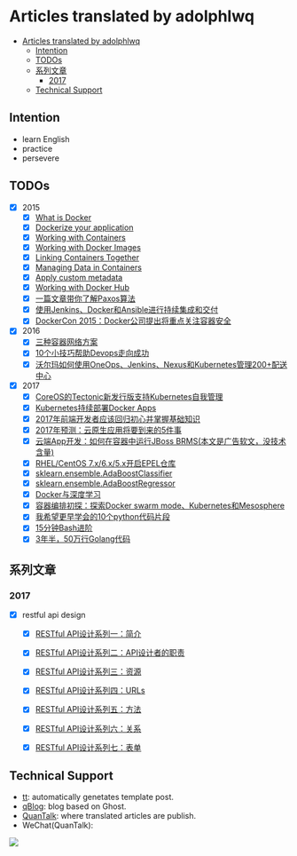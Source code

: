# Articles translated by adolphlwq

<!-- TOC -->

- [Articles translated by adolphlwq](#articles-translated-by-adolphlwq)
    - [Intention](#intention)
    - [TODOs](#todos)
    - [系列文章](#系列文章)
        - [2017](#2017)
    - [Technical Support](#technical-support)

<!-- /TOC -->

## Intention
- learn English
- practice
- persevere

## TODOs
- [X] 2015
  * [X] [What is Docker](http://segmentfault.com/a/1190000002756858)
  * [X] [Dockerize your application](http://segmentfault.com/a/1190000002760996)
  * [X] [Working with Containers](http://segmentfault.com/a/1190000002761949)
  * [X] [Working with Docker Images](http://segmentfault.com/a/1190000002763168)
  * [X] [Linking Containers Together](http://segmentfault.com/a/1190000002767022)
  * [X] [Managing Data in Containers](http://segmentfault.com/a/1190000002774628)
  * [X] [Apply custom metadata](http://segmentfault.com/a/1190000002779151)
  * [X] [Working with Docker Hub](http://segmentfault.com/a/1190000003710249)
  * [X] [一篇文章带你了解Paxos算法](http://dockone.io/article/640)
  * [X] [使用Jenkins、Docker和Ansible进行持续集成和交付](http://dockone.io/article/668)
  * [X] [DockerCon 2015：Docker公司提出将重点关注容器安全](http://dockone.io/article/833)

- [X] 2016
  * [X] [三种容器网络方案](http://dockone.io/article/1754)
  * [X] [10个小技巧帮助Devops走向成功](http://dockone.io/article/1781)
  * [X] [沃尔玛如何使用OneOps、Jenkins、Nexus和Kubernetes管理200+配送中心](http://dockone.io/article/1824)

- [X] 2017
  - [X] [CoreOS的Tectonic新发行版支持Kubernetes自我管理](/2017/01-coreos-offers-self-hosting-kubernetes-new-tectonic-release.md)
  - [X] [Kubernetes持续部署Docker Apps](/2017/02-continuous-deployment-of-docker-apps-to-kubernetes.md)
  - [X] [2017年前端开发者应该回归初心并掌握基础知识](/2017/03-what-to-learn-in-2017-if-youre-a-frontend-developer.md)
  - [X] [2017年预测：云原生应用将要到来的5件事](/2017/04-predictions-five-things-to-come-for-cloud-native-applications.md)
  - [X] [云端App开发：如何在容器中运行JBoss BRMS(本文是广告软文，没技术含量)](/2017/05-app-dev-in-the-cloud-how-to-run-jboss-brms-in-a-container.md)
  - [X] [RHEL/CentOS 7.x/6.x/5.x开启EPEL仓库](/2017/06-how-to-enable-epel-repository-for-rhel-centos-6-5.md)
  - [X] [sklearn.ensemble.AdaBoostClassifier](/2017/07-sklearn.ensemble.AdaBoostClassifier.md)
  - [X] [sklearn.ensemble.AdaBoostRegressor](/2017/08-sklearn.ensemble.AdaBoostRegressor.md)
  - [X] [Docker与深度学习](/2017/09-deep-learning-with-docker.md)
  - [X] [容器编排初探：探索Docker swarm mode、Kubernetes和Mesosphere](/2017/17-container-orchestration-primer-swarm-k8s-mesosphere.md)
  - [X] [我希望更早学会的10个python代码片段](/2017/18-top-10-python-idioms-i-wish-learn-earlier.md)
  - [X] [15分钟Bash进阶](/2017/19-better-bash-scripting-in-15-minutes.md)
  - [X] [3年半，50万行Golang代码](/2017/20-3.5yrs-500k-lines-of-go.md)

## 系列文章
### 2017
- [X] restful api design
  - [X] [RESTful API设计系列一：简介](/2017/10-restful-api-design_introduction.md)
  - [X] [RESTful API设计系列二：API设计者的职责](/2017/11-restful-api-design_the-job-of-api-designer.md)
  - [X] [RESTful API设计系列三：资源](/2017/12-restful-api-design_resources.md)
  - [X] [RESTful API设计系列四：URLs](/2017/13-restful-api-design_urls.md)
  - [X] [RESTful API设计系列五：方法](/2017/14-restful-api-design_methods.md)
  - [X] [RESTful API设计系列六：关系](/2017/15-restful-api-design_relationships.md)
  - [X] [RESTful API设计系列七：表单](/2017/16-restful-api-design_forms.md)


## Technical Support
- [tt](https://github.com/adolphlwq/tt): automatically genetates template post.
- [qBlog](https://github.com/adolphlwq/qBlog): blog based on Ghost.
- [QuanTalk](https://blog.adolphlwq.xyz/tag/translate): where translated articles are publish.
- WeChat(QuanTalk):

![](http://og2hmb2p7.bkt.clouddn.com/qrcode_for_gh_abe5e5036d49_258.jpg)
